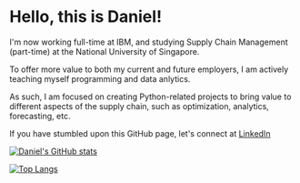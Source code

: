 # Hello, this is Daniel!

I'm now working full-time at IBM, and studying Supply Chain Management (part-time) at the National University of Singapore.

To offer more value to both my current and future employers, I am actively teaching myself programming and data anlytics.

As such, I am focused on creating Python-related projects to bring value to different aspects of the supply chain, such as optimization, analytics, forecasting, etc.

If you have stumbled upon this GitHub page, let's connect at [LinkedIn](https://linkedin.com/in/dwoo-work)

[![Daniel's GitHub stats](https://github-readme-stats.vercel.app/api?username=dwoo-work)](https://github.com/dwoo-work/github-readme-stats)

[![Top Langs](https://github-readme-stats.vercel.app/api/top-langs/?username=dwoo-work&layout=compact)](https://github.com/dwoo-work/github-readme-stats)
